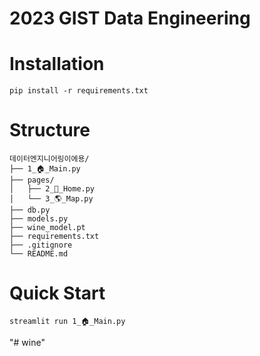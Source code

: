 # 2023 GIST Data Engineering

# Installation
```Shell
pip install -r requirements.txt
```

# Structure
```
데이터엔지니어링이에용/
├── 1_🏠_Main.py
├── pages/
│   ├── 2_🍷_Home.py
│   └── 3_🌎_Map.py
├── db.py
├── models.py
├── wine_model.pt
├── requirements.txt
├── .gitignore
└── README.md
```

# Quick Start
```Shell
streamlit run 1_🏠_Main.py
```
"# wine" 
